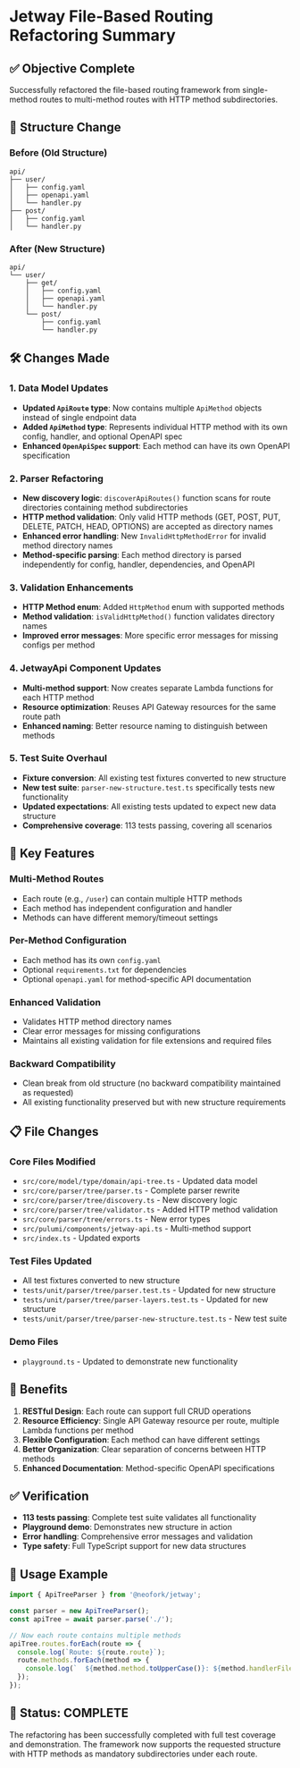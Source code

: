 # Jetway File-Based Routing Refactoring Summary

## ✅ Objective Complete

Successfully refactored the file-based routing framework from single-method routes to multi-method routes with HTTP method subdirectories.

## 🔄 Structure Change

### Before (Old Structure)
```
api/
├── user/
│   ├── config.yaml
│   ├── openapi.yaml
│   └── handler.py
├── post/
│   ├── config.yaml
│   └── handler.py
```

### After (New Structure)
```
api/
└── user/
    ├── get/
    │   ├── config.yaml
    │   ├── openapi.yaml
    │   └── handler.py
    └── post/
        ├── config.yaml
        └── handler.py
```

## 🛠️ Changes Made

### 1. Data Model Updates
- **Updated `ApiRoute` type**: Now contains multiple `ApiMethod` objects instead of single endpoint data
- **Added `ApiMethod` type**: Represents individual HTTP method with its own config, handler, and optional OpenAPI spec
- **Enhanced `OpenApiSpec` support**: Each method can have its own OpenAPI specification

### 2. Parser Refactoring
- **New discovery logic**: `discoverApiRoutes()` function scans for route directories containing method subdirectories
- **HTTP method validation**: Only valid HTTP methods (GET, POST, PUT, DELETE, PATCH, HEAD, OPTIONS) are accepted as directory names
- **Enhanced error handling**: New `InvalidHttpMethodError` for invalid method directory names
- **Method-specific parsing**: Each method directory is parsed independently for config, handler, dependencies, and OpenAPI

### 3. Validation Enhancements
- **HTTP Method enum**: Added `HttpMethod` enum with supported methods
- **Method validation**: `isValidHttpMethod()` function validates directory names
- **Improved error messages**: More specific error messages for missing configs per method

### 4. JetwayApi Component Updates
- **Multi-method support**: Now creates separate Lambda functions for each HTTP method
- **Resource optimization**: Reuses API Gateway resources for the same route path
- **Enhanced naming**: Better resource naming to distinguish between methods

### 5. Test Suite Overhaul
- **Fixture conversion**: All existing test fixtures converted to new structure
- **New test suite**: `parser-new-structure.test.ts` specifically tests new functionality
- **Updated expectations**: All existing tests updated to expect new data structure
- **Comprehensive coverage**: 113 tests passing, covering all scenarios

## 🎯 Key Features

### Multi-Method Routes
- Each route (e.g., `/user`) can contain multiple HTTP methods
- Each method has independent configuration and handler
- Methods can have different memory/timeout settings

### Per-Method Configuration
- Each method has its own `config.yaml`
- Optional `requirements.txt` for dependencies
- Optional `openapi.yaml` for method-specific API documentation

### Enhanced Validation
- Validates HTTP method directory names
- Clear error messages for missing configurations
- Maintains all existing validation for file extensions and required files

### Backward Compatibility
- Clean break from old structure (no backward compatibility maintained as requested)
- All existing functionality preserved but with new structure requirements

## 📋 File Changes

### Core Files Modified
- `src/core/model/type/domain/api-tree.ts` - Updated data model
- `src/core/parser/tree/parser.ts` - Complete parser rewrite
- `src/core/parser/tree/discovery.ts` - New discovery logic
- `src/core/parser/tree/validator.ts` - Added HTTP method validation
- `src/core/parser/tree/errors.ts` - New error types
- `src/pulumi/components/jetway-api.ts` - Multi-method support
- `src/index.ts` - Updated exports

### Test Files Updated
- All test fixtures converted to new structure
- `tests/unit/parser/tree/parser.test.ts` - Updated for new structure
- `tests/unit/parser/tree/parser-layers.test.ts` - Updated for new structure
- `tests/unit/parser/tree/parser-new-structure.test.ts` - New test suite

### Demo Files
- `playground.ts` - Updated to demonstrate new functionality

## 🚀 Benefits

1. **RESTful Design**: Each route can support full CRUD operations
2. **Resource Efficiency**: Single API Gateway resource per route, multiple Lambda functions per method
3. **Flexible Configuration**: Each method can have different settings
4. **Better Organization**: Clear separation of concerns between HTTP methods
5. **Enhanced Documentation**: Method-specific OpenAPI specifications

## ✅ Verification

- **113 tests passing**: Complete test suite validates all functionality
- **Playground demo**: Demonstrates new structure in action
- **Error handling**: Comprehensive error messages and validation
- **Type safety**: Full TypeScript support for new data structures

## 📝 Usage Example

```typescript
import { ApiTreeParser } from '@neofork/jetway';

const parser = new ApiTreeParser();
const apiTree = await parser.parse('./');

// Now each route contains multiple methods
apiTree.routes.forEach(route => {
  console.log(`Route: ${route.route}`);
  route.methods.forEach(method => {
    console.log(`  ${method.method.toUpperCase()}: ${method.handlerFile}`);
  });
});
```

## 🎉 Status: COMPLETE

The refactoring has been successfully completed with full test coverage and demonstration. The framework now supports the requested structure with HTTP methods as mandatory subdirectories under each route. 